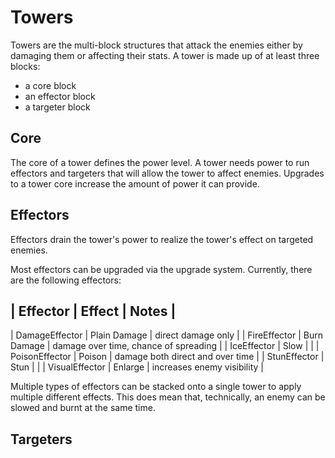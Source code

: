 # Towers

Towers are the multi-block structures that attack the enemies either by damaging them or affecting their stats.
A tower is made up of at least three blocks:
* a core block
* an effector block
* a targeter block

## Core

The core of a tower defines the power level.
A tower needs power to run effectors and targeters that will allow the tower to affect enemies.
Upgrades to a tower core increase the amount of power it can provide. 

## Effectors
Effectors drain the tower's power to realize the tower's effect on targeted enemies.

Most effectors can be upgraded via the upgrade system.
Currently, there are the following effectors:

| Effector | Effect |  Notes |
------------------------------
| DamageEffector | Plain Damage | direct damage only |
| FireEffector | Burn Damage | damage over time, chance of spreading |
| IceEffector | Slow | |
| PoisonEffector | Poison | damage both direct and over time |
| StunEffector | Stun | |
| VisualEffector | Enlarge | increases enemy visibility | 

Multiple types of effectors can be stacked onto a single tower to apply multiple different effects.
This does mean that, technically, an enemy can be slowed and burnt at the same time.



## Targeters

